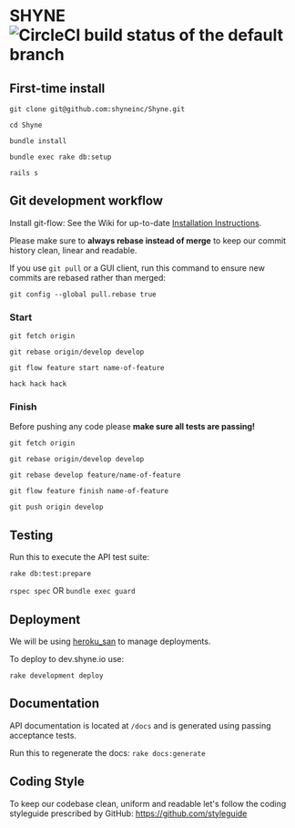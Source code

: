 # SHYNE ![CircleCI build status of the default branch][1]

## First-time install

``git clone git@github.com:shyneinc/Shyne.git``

``cd Shyne``

``bundle install``

``bundle exec rake db:setup``

``rails s``

## Git development workflow

Install git-flow: See the Wiki for up-to-date [Installation Instructions](https://github.com/nvie/gitflow/wiki/Installation).

Please make sure to **always rebase instead of merge** to keep our commit history clean, linear and readable.

If you use ``git pull`` or a GUI client, run this command to ensure new commits are rebased rather than merged:

``git config --global pull.rebase true``

### Start

``git fetch origin``

``git rebase origin/develop develop``

``git flow feature start name-of-feature``

``hack hack hack``

### Finish

Before pushing any code please **make sure all tests are passing!**

``git fetch origin``

``git rebase origin/develop develop``

``git rebase develop feature/name-of-feature``

``git flow feature finish name-of-feature``

``git push origin develop``

## Testing

Run this to execute the API test suite:

``rake db:test:prepare``

``rspec spec`` OR ``bundle exec guard``

## Deployment

We will be using [heroku_san](https://github.com/fastestforward/heroku_san) to manage deployments.

To deploy to dev.shyne.io use:

``rake development deploy``

## Documentation

API documentation is located at `/docs` and is generated using passing acceptance tests.

Run this to regenerate the docs: `rake docs:generate`

## Coding Style

To keep our codebase clean, uniform and readable let's follow the coding styleguide prescribed by GitHub: https://github.com/styleguide


  [1]: https://circleci.com/gh/shyneinc/Shyne.png?circle-token=f98ef1503c88afd9129d9a5e7319d8658228120a